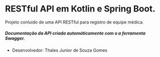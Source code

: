 # RESTful API em Kotlin e Spring Boot.
Projeto conluido de uma API RESTful para registro de equipe médica.
##### Documentação da API criada automáticamente com o a ferramenta Swagger.
- Desenvolvedor: Thales Junior de Souza Gomes
